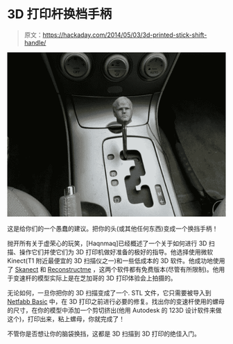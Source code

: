 # 3D 打印杆换档手柄

> 原文：<https://hackaday.com/2014/05/03/3d-printed-stick-shift-handle/>

![3D printed gear shifter](img/f5b7012738f050a342467f557e8d00b6.png)

这是给你们的一个愚蠢的建议。把你的头(或其他任何东西)变成一个换挡手柄！

抛开所有关于虚荣心的玩笑，[Haqnmaq]已经概述了一个关于如何进行 3D 扫描、操作它们并使它们为 3D 打印机做好准备的极好的指导。他选择使用微软 Kinect(T1 附近最便宜的 3D 扫描仪之一)和一些低成本的 3D 软件。他成功地使用了 [Skanect](http://skanect.manctl.com/) 和 [Reconstructme](http://reconstructme.net/) ，这两个软件都有免费版本(尽管有所限制)。他用于变速杆的模型实际上是在芝加哥的 3D 打印体验会上拍摄的。

无论如何，一旦你把你的 3D 扫描变成了一个. STL 文件，它只需要被导入到 [Netfabb Basic](http://www.netfabb.com/basic.php) 中，在 3D 打印之前进行必要的修复。找出你的变速杆使用的螺母的尺寸，在你的模型中添加一个剪切挤出(他用 Autodesk 的 123D 设计软件来做这个)，打印出来，粘上螺母，你就完成了！

不管你是否想让你的脑袋换挡，这都是 3D 扫描到 3D 打印的绝佳入门。